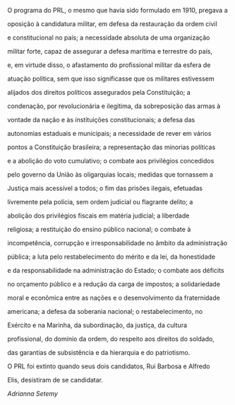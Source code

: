 

O programa do PRL, o mesmo que havia sido formulado em 1910, pregava a

oposição à candidatura militar, em defesa da restauração da ordem civil

e constitucional no país; a necessidade absoluta de uma organização

militar forte, capaz de assegurar a defesa marítima e terrestre do país,

e, em virtude disso, o afastamento do profissional militar da esfera de

atuação política, sem que isso significasse que os militares estivessem

alijados dos direitos políticos assegurados pela Constituição; a

condenação, por revolucionária e ilegítima, da sobreposição das armas à

vontade da nação e às instituições constitucionais; a defesa das

autonomias estaduais e municipais; a necessidade de rever em vários

pontos a Constituição brasileira; a representação das minorias políticas

e a abolição do voto cumulativo; o combate aos privilégios concedidos

pelo governo da União às oligarquias locais; medidas que tornassem a

Justiça mais acessível a todos; o fim das prisões ilegais, efetuadas

livremente pela polícia, sem ordem judicial ou flagrante delito; a

abolição dos privilégios fiscais em matéria judicial; a liberdade

religiosa; a restituição do ensino público nacional; o combate à

incompetência, corrupção e irresponsabilidade no âmbito da administração

pública; a luta pelo restabelecimento do mérito e da lei, da honestidade

e da responsabilidade na administração do Estado; o combate aos déficits

no orçamento público e a redução da carga de impostos; a solidariedade

moral e econômica entre as nações e o desenvolvimento da fraternidade

americana; a defesa da soberania nacional; o restabelecimento, no

Exército e na Marinha, da subordinação, da justiça, da cultura

profissional, do domínio da ordem, do respeito aos direitos do soldado,

das garantias de subsistência e da hierarquia e do patriotismo.



O PRL foi extinto quando seus dois candidatos, Rui Barbosa e Alfredo

Elis, desistiram de se candidatar.



*Adrianna Setemy*




